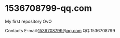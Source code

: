# 1536708799-qq.com
My first repository OvO

Contacts
    E-mail:1536708799@qq.com
    QQ:1536708799
